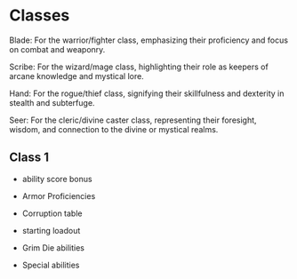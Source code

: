 # Classes


Blade: For the warrior/fighter class, emphasizing their proficiency and focus on combat and weaponry.

Scribe: For the wizard/mage class, highlighting their role as keepers of arcane knowledge and mystical lore.

Hand: For the rogue/thief class, signifying their skillfulness and dexterity in stealth and subterfuge.

Seer: For the cleric/divine caster class, representing their foresight, wisdom, and connection to the divine or mystical realms.

## Class 1

- ability score bonus
- Armor Proficiencies
- Corruption table
- starting loadout

- Grim Die abilities
- Special abilities
